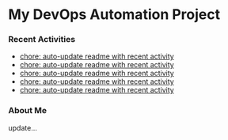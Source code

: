 # My DevOps Automation Project

### Recent Activities
<!-- activity:START -->
- [chore: auto-update readme with recent activity](https://github.com/kaigiii/mybowling-app/commit/36d9edebdace13675ed2ed82867625f98993bc22)
- [chore: auto-update readme with recent activity](https://github.com/kaigiii/mybowling-app/commit/aedea2e5a64a83c3390e8e77f9b75681914936d2)
- [chore: auto-update readme with recent activity](https://github.com/kaigiii/mybowling-app/commit/d2b5491748c3fd5c58071b767063ce91f97f9146)
- [chore: auto-update readme with recent activity](https://github.com/kaigiii/mybowling-app/commit/51cc90ce37456727dd3cfd1b9a7d53e3ee68d661)
- [chore: auto-update readme with recent activity](https://github.com/kaigiii/mybowling-app/commit/1a39416394c3488ce5310da2b2279380831967ab)
<!-- activity:END -->

### About Me
<!-- MYLINKS:START -->
<!-- MYLINKS:END -->

update...
